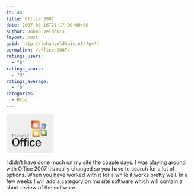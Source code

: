 ```yaml
---
id: 44
title: Office 2007
date: 2007-08-16T21:17:00+00:00
author: Johan Veldhuis
layout: post
guid: http://johanveldhuis.nl/?p=44
permalink: /office-2007/
ratings_users:
  - "0"
ratings_score:
  - "0"
ratings_average:
  - "0"
categories:
  - Blog
---
```

[![Office 2007](/wp-content/uploads/2008/03/office2007.thumbnail.jpg)](/wp-content/uploads/2008/03/office2007.jpg "Office 2007")

I didn&#8217;t have done much on my site the couple days. I was playing around with Office 2007 it&#8217;s really changed so you have to search for a lot of options. When you have worked with it for a while it works pretty well. In a few weeks I will add a category on mu site software which will contain a short review of the software.